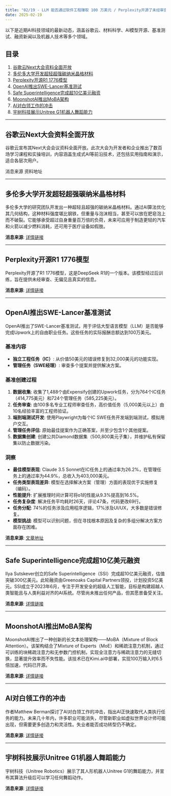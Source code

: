 ```yaml
---
title: "02/19 - LLM 能否通过软件工程赚取 100 万美元 / Perplexity开源了未经审查、无偏见且真实DeepSeek模型"
date: 2025-02-19
---
```


以下是近期AI科技领域的最新动态，涵盖谷歌云、材料科学、AI模型开源、基准测试、融资新闻以及机器人技术等多个领域。


## 目录

1. [谷歌云Next大会资料全面开放](#谷歌云next大会资料全面开放)
2. [多伦多大学开发超轻超强碳纳米晶格材料](#多伦多大学开发超轻超强碳纳米晶格材料)
3. [Perplexity开源R1 1776模型](#perplexity开源r1-1776模型)
4. [OpenAI推出SWE-Lancer基准测试](#openai推出swe-lancer基准测试)
5. [Safe Superintelligence完成超10亿美元融资](#safe-superintelligence完成超10亿美元融资)
6. [MoonshotAI推出MoBA架构](#moonshotai推出mba架构)
7. [AI对白领工作的冲击](#ai对白领工作的冲击)
8. [宇树科技展示Unitree G1机器人舞蹈能力](#宇树科技展示unitree-g1机器人舞蹈能力)

---

## 谷歌云Next大会资料全面开放

谷歌云宣布其Next大会会议资料全面开放。此次大会为开发者和企业推出了数百场学习课程和实操培训，内容涵盖生成式AI等前沿技术，还包括实用指南和演示，适合各层次用户。

消息来源 资料地址

---

## 多伦多大学开发超轻超强碳纳米晶格材料

多伦多大学的研究团队开发出一种超轻且超强的碳纳米晶格材料。通过AI算法优化其几何结构，这种材料强度堪比钢铁，但重量与泡沫相当，甚至可以放在肥皂泡上而不破裂。它能够承受超过自身重量百万倍的负荷，未来可应用于制造更轻的汽车和火箭以减少燃料消耗，还可用于医疗设备如假肢。

**消息来源**: [详情链接](#)

---

## Perplexity开源R1 1776模型

Perplexity开源了R1 1776模型，这是DeepSeek R1的一个版本。该模型经过后训练，旨在提供未经审查、无偏见且真实的信息。

**消息来源**: [详情链接](#)

---

## OpenAI推出SWE-Lancer基准测试

OpenAI推出了SWE-Lancer基准测试，用于评估大型语言模型（LLM）是否能够完成Upwork上的自由职业任务。这些任务的实际报酬总额达到100万美元。

### 基准内容
- **独立工程任务（IC）**: 从价值50美元的错误修复到32,000美元的功能实现。
- **管理任务（SWE经理）**: 审查多个提案并提供解决方案。

### 基准创建过程
1. **数据收集**: 收集了1,488个由Expensify创建的Upwork任务，分为764个IC任务（414,775美元）和724个管理任务（585,225美元）。
2. **任务审查**: 由100多名专业工程师审查任务，高价值任务（5,000美元以上）由10名经验丰富的工程师验证。
3. **端到端测试开发**: 使用Playwright为每个IC SWE任务开发端到端测试，模拟用户交互。
4. **管理任务评估**: 原始最佳提案作为正确答案，并至少包含1个其他提案。
5. **数据集创建**: 创建公共Diamond数据集（500,800美元子集），并维护私有保留集以防止数据污染。

### 洞察
- **最佳模型表现**: Claude 3.5 Sonnet在IC任务上的通过率为26.2%，在管理任务上的通过率为44.9%，总收入为403,000美元。
- **任务类型表现差异**: 模型在选择解决方案（管理）方面的表现优于实施修复（编码）。
- **性能提升**: 扩展推理时间计算可将o1的性能从9.3%提高到16.5%。
- **任务复杂度**: 解决任务平均耗时26天，评论47条，代码更改69行。
- **任务分配**: 74%的任务涉及应用程序逻辑，17%涉及UI/UX，大多数是错误修复。
- **模型挑战**: 模型可以识别问题，但在寻找根本原因及复杂的多组分解决方案方面存在困难。

**消息来源**: [文章地址](#)

---

## Safe Superintelligence完成超10亿美元融资

Ilya Sutskever创立的Safe Superintelligence（SSI）完成超10亿美元融资，估值突破300亿美元。此轮融资由Greenoaks Capital Partners领投，计划投资5亿美元。SSI成立于2023年6月，专注于开发安全的超级人工智能，目标是构建超越人类智能且与人类利益对齐的AI系统。尽管尚未推出任何产品，但其愿景备受关注。

**消息来源**: [详情链接](#)

---

## MoonshotAI推出MoBA架构

MoonshotAI推出了一种创新的长文本处理架构——MoBA（Mixture of Block Attention）。该架构结合了Mixture of Experts（MoE）和稀疏注意力机制，通过可训练的块稀疏注意力和无参数门控机制，实现全注意力与稀疏注意力的无缝切换，显著提升效率而不失性能。该技术已在Kimi.ai中部署，实现100万输入时6.5倍加速，代码已开源。

**消息来源**: [详情链接](#)

---

## AI对白领工作的冲击

作者Matthew Berman探讨了AI对白领工作的冲击，指出AI正快速取代人类执行任务的能力。未来几十年内，许多职业可能消失，尽管新职业如虚拟世界设计师可能出现，但需要更多创造力和灵活性。失业者能否成功转型仍不确定。

**消息来源**: [详情链接](#)

---

## 宇树科技展示Unitree G1机器人舞蹈能力

宇树科技（Unitree Robotics）展示了其人形机器人Unitree G1的舞蹈能力，并宣布其算法升级后可以学习任何舞蹈动作。

**消息来源**: [详情链接](#)
